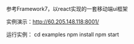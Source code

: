 参考Framework7，以react实现的一套移动端ui框架

实例演示：http://60.205.148.118:8001/

运行实例：
cd examples
npm install
npm start
